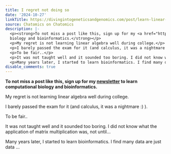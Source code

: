 ```yaml
---
title: I regret not doing so
date: '2024-10-27'
linkTitle: https://divingintogeneticsandgenomics.com/post/learn-linear-algebra/
source: Chatomics on Chatomics
description: |-
  <p><strong>To not miss a post like this, sign up for my <a href="https://divingintogeneticsandgenomics.ck.page/profile">newsletter</a> to learn computational
  biology and bioinformatics.</strong></p>
  <p>My regret is not learning linear algebra well during college.</p>
  <p>I barely passed the exam for it (and calculus, it was a nightmare :) ).</p>
  <p>To be fair..</p>
  <p>It was not taught well and it sounded too boring. I did not know what the application of matrix multiplication was, not until…</p>
  <p>Many years later, I started to learn bioinformatics. I find many data are just data ...
disable_comments: true
---
```

<p><strong>To not miss a post like this, sign up for my <a href="https://divingintogeneticsandgenomics.ck.page/profile">newsletter</a> to learn computational
biology and bioinformatics.</strong></p>
<p>My regret is not learning linear algebra well during college.</p>
<p>I barely passed the exam for it (and calculus, it was a nightmare :) ).</p>
<p>To be fair..</p>
<p>It was not taught well and it sounded too boring. I did not know what the application of matrix multiplication was, not until…</p>
<p>Many years later, I started to learn bioinformatics. I find many data are just data ...